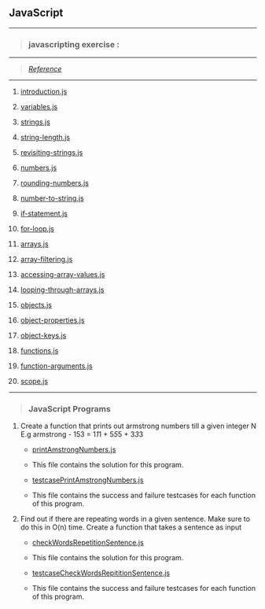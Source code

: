 ## JavaScript
---
> ### javascripting exercise :
---
 > <i> [Reference](https://github.com/workshopper/javascripting)</i>
---
1. [introduction.js](https://github.com/aishwarya18sr/Javascripting-aishwarya_sr/blob/master/introduction.js)

2. [variables.js](https://github.com/aishwarya18sr/Javascripting-aishwarya_sr/blob/master/variables.js) 

3. [strings.js](https://github.com/aishwarya18sr/Javascripting-aishwarya_sr/blob/master/strings.js) 

4. [string-length.js](https://github.com/aishwarya18sr/Javascripting-aishwarya_sr/blob/master/string-length.js) 

5. [revisiting-strings.js](https://github.com/aishwarya18sr/Javascripting-aishwarya_sr/blob/master/revisiting-strings.js) 

6. [numbers.js](https://github.com/aishwarya18sr/Javascripting-aishwarya_sr/blob/master/numbers.js) 

7. [rounding-numbers.js](https://github.com/aishwarya18sr/Javascripting-aishwarya_sr/blob/master/rounding-numbers.js) 

8. [number-to-string.js](https://github.com/aishwarya18sr/Javascripting-aishwarya_sr/blob/master/number-to-string.js) 

9. [if-statement.js](https://github.com/aishwarya18sr/Javascripting-aishwarya_sr/blob/master/if-statement.js) 

10. [for-loop.js](https://github.com/aishwarya18sr/Javascripting-aishwarya_sr/blob/master/for-loop.js) 

11. [arrays.js](https://github.com/aishwarya18sr/Javascripting-aishwarya_sr/blob/master/arrays.js) 

12. [array-filtering.js](https://github.com/aishwarya18sr/Javascripting-aishwarya_sr/blob/master/array-filtering.js) 

13. [accessing-array-values.js](https://github.com/aishwarya18sr/Javascripting-aishwarya_sr/blob/master/accessing-array-values.js) 

14. [looping-through-arrays.js](https://github.com/aishwarya18sr/Javascripting-aishwarya_sr/blob/master/looping-through-arrays.js) 

15. [objects.js](https://github.com/aishwarya18sr/Javascripting-aishwarya_sr/blob/master/objects.js) 

16. [object-properties.js](https://github.com/aishwarya18sr/Javascripting-aishwarya_sr/blob/master/object-properties.js) 

17. [object-keys.js](https://github.com/aishwarya18sr/Javascripting-aishwarya_sr/blob/master/object-keys.js) 

18. [functions.js](https://github.com/aishwarya18sr/Javascripting-aishwarya_sr/blob/master/functions.js) 

19. [function-arguments.js](https://github.com/aishwarya18sr/Javascripting-aishwarya_sr/blob/master/function-arguments.js) 

20. [scope.js](https://github.com/aishwarya18sr/Javascripting-aishwarya_sr/blob/master/scope.js) 

---

> ### JavaScript Programs

1. Create a function that prints out armstrong numbers till a given integer N  
E.g armstrong - 153 = 1*1*1 + 5*5*5 + 3*3*3

    * [printAmstrongNumbers.js](https://github.com/aishwarya18sr/Javascripting-aishwarya_sr/blob/master/printAmstrongNumbers.js) 

    * This file contains the solution for this program. 

    * [testcasePrintAmstrongNumbers.js](https://github.com/aishwarya18sr/Javascripting-aishwarya_sr/blob/master/testcasePrintAmstrongNumbers.js) 

    * This file contains the success and failure testcases for each function of this program.

2. Find out if there are repeating words in a given sentence. Make sure to do this in O(n) time. Create a function that takes a sentence as input

    * [checkWordsRepetitionSentence.js](https://github.com/aishwarya18sr/Javascripting-aishwarya_sr/blob/master/checkWordsRepetitionSentence.js) 

    * This file contains the solution for this program. 

    * [testcaseCheckWordsRepititionSentence.js](https://github.com/aishwarya18sr/Javascripting-aishwarya_sr/blob/master/testcaseCheckWordsRepititionSentence.js) 

    * This file contains the success and failure testcases for each function of this program.







